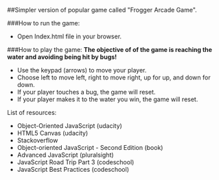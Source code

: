 ##Simpler version of popular game called "Frogger Arcade Game".

###How to run the game:

* Open Index.html file in your browser.

###How to play the game:
**The objective of of the game is reaching the water and avoiding being hit by bugs!**

* Use the keypad (arrows) to move your player.
* Choose left to move left, right to move right, up for up, and down for down.
* If your player touches a bug, the game will reset.
* If your player makes it to the water you win, the game will reset.

List of resources:
* Object-Oriented JavaScript (udacity)
* HTML5 Canvas (udacity)
* Stackoverflow
* Object-oriented JavaScript - Second Edition (book)
* Advanced JavaScript (pluralsight)
* JavaScript Road Trip Part 3 (codeschool)
* JavaScript Best Practices (codeschool)
